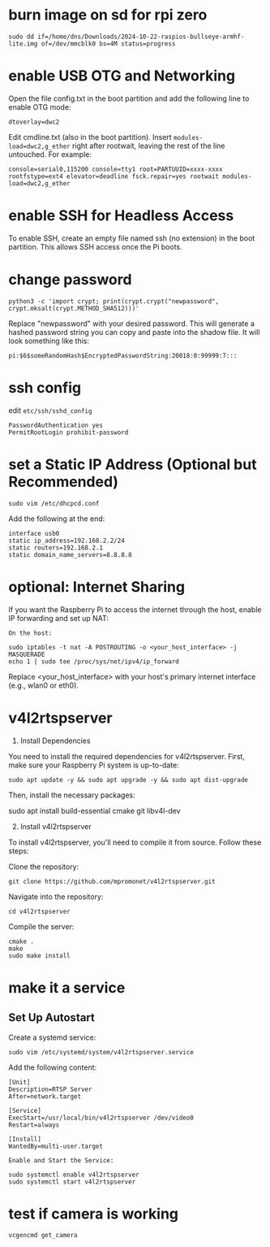# burn image on sd for rpi zero

```
sudo dd if=/home/dns/Downloads/2024-10-22-raspios-bullseye-armhf-lite.img of=/dev/mmcblk0 bs=4M status=progress
```

# enable USB OTG and Networking

Open the file config.txt in the boot partition and add the following line to enable OTG mode:

```
dtoverlay=dwc2
```

Edit cmdline.txt (also in the boot partition). Insert `modules-load=dwc2,g_ether` right after rootwait, leaving the rest of the line untouched. For example:

```
console=serial0,115200 console=tty1 root=PARTUUID=xxxx-xxxx rootfstype=ext4 elevator=deadline fsck.repair=yes rootwait modules-load=dwc2,g_ether
```

# enable SSH for Headless Access

To enable SSH, create an empty file named ssh (no extension) in the boot partition. This allows SSH access once the Pi boots.


# change password 

```
python3 -c 'import crypt; print(crypt.crypt("newpassword", crypt.mksalt(crypt.METHOD_SHA512)))'
```

Replace "newpassword" with your desired password. This will generate a hashed password string you can copy and paste into the shadow file. It will look something like this:

```
pi:$6$someRandomHash$EncryptedPasswordString:20018:0:99999:7:::
```

# ssh config

edit `etc/ssh/sshd_config`

```
PasswordAuthentication yes
PermitRootLogin prohibit-password
```


# set a Static IP Address (Optional but Recommended)

```
sudo vim /etc/dhcpcd.conf
```

Add the following at the end:

```
interface usb0
static ip_address=192.168.2.2/24
static routers=192.168.2.1
static domain_name_servers=8.8.8.8
```

# optional: Internet Sharing

If you want the Raspberry Pi to access the internet through the host, enable IP forwarding and set up NAT:

    On the host:

```
sudo iptables -t nat -A POSTROUTING -o <your_host_interface> -j MASQUERADE
echo 1 | sudo tee /proc/sys/net/ipv4/ip_forward
```

Replace <your_host_interface> with your host's primary internet interface (e.g., wlan0 or eth0).

# v4l2rtspserver

1. Install Dependencies

You need to install the required dependencies for v4l2rtspserver. First, make sure your Raspberry Pi system is up-to-date:

```
sudo apt update -y && sudo apt upgrade -y && sudo apt dist-upgrade
```

Then, install the necessary packages:

sudo apt install build-essential cmake git libv4l-dev

2. Install v4l2rtspserver

To install v4l2rtspserver, you'll need to compile it from source. Follow these steps:

Clone the repository:

```
git clone https://github.com/mpromonet/v4l2rtspserver.git
```

Navigate into the repository:

```
cd v4l2rtspserver
```

Compile the server:

```
cmake .
make
sudo make install
```

# make it a service

## Set Up Autostart

Create a systemd service:

```
sudo vim /etc/systemd/system/v4l2rtspserver.service
```

Add the following content:

```
[Unit]
Description=RTSP Server
After=network.target

[Service]
ExecStart=/usr/local/bin/v4l2rtspserver /dev/video0
Restart=always

[Install]
WantedBy=multi-user.target

Enable and Start the Service:

sudo systemctl enable v4l2rtspserver
sudo systemctl start v4l2rtspserver
```

# test if camera is working

```
vcgencmd get_camera
```
